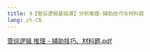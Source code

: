```yaml
---
title: 9【管综逻辑基础课】分析推理-辅助技巧与材料题
lang: zh-CN
---
```


[管综逻辑 推理 - 辅助技巧、材料题.pdf](https://note.godolphinx.org/images%2Flogic%2Fbasic%2F9%2F%E7%AE%A1%E7%BB%BC%E9%80%BB%E8%BE%91%20%E6%8E%A8%E7%90%86%20-%20%E8%BE%85%E5%8A%A9%E6%8A%80%E5%B7%A7%E3%80%81%E6%9D%90%E6%96%99%E9%A2%98.pdf)
